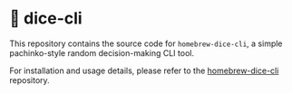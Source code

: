# 🎲 dice-cli

This repository contains the source code for `homebrew-dice-cli`, a simple pachinko-style random decision-making CLI tool.

For installation and usage details, please refer to the [homebrew-dice-cli](https://github.com/shuhaku/homebrew-dice-cli) repository.
